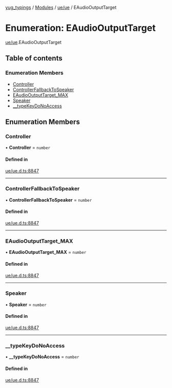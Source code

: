 [yug_typings](../README.md) / [Modules](../modules.md) / [ue/ue](../modules/ue_ue.md) / EAudioOutputTarget

# Enumeration: EAudioOutputTarget

[ue/ue](../modules/ue_ue.md).EAudioOutputTarget

## Table of contents

### Enumeration Members

- [Controller](ue_ue.EAudioOutputTarget.md#controller)
- [ControllerFallbackToSpeaker](ue_ue.EAudioOutputTarget.md#controllerfallbacktospeaker)
- [EAudioOutputTarget\_MAX](ue_ue.EAudioOutputTarget.md#eaudiooutputtarget_max)
- [Speaker](ue_ue.EAudioOutputTarget.md#speaker)
- [\_\_typeKeyDoNoAccess](ue_ue.EAudioOutputTarget.md#__typekeydonoaccess)

## Enumeration Members

### Controller

• **Controller** = `number`

#### Defined in

[ue/ue.d.ts:8847](https://github.com/YugMetaverse/yug_typings/blob/25cad34/ue/ue.d.ts#L8847)

___

### ControllerFallbackToSpeaker

• **ControllerFallbackToSpeaker** = `number`

#### Defined in

[ue/ue.d.ts:8847](https://github.com/YugMetaverse/yug_typings/blob/25cad34/ue/ue.d.ts#L8847)

___

### EAudioOutputTarget\_MAX

• **EAudioOutputTarget\_MAX** = `number`

#### Defined in

[ue/ue.d.ts:8847](https://github.com/YugMetaverse/yug_typings/blob/25cad34/ue/ue.d.ts#L8847)

___

### Speaker

• **Speaker** = `number`

#### Defined in

[ue/ue.d.ts:8847](https://github.com/YugMetaverse/yug_typings/blob/25cad34/ue/ue.d.ts#L8847)

___

### \_\_typeKeyDoNoAccess

• **\_\_typeKeyDoNoAccess** = `number`

#### Defined in

[ue/ue.d.ts:8847](https://github.com/YugMetaverse/yug_typings/blob/25cad34/ue/ue.d.ts#L8847)
